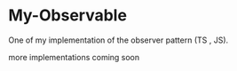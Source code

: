 # My-Observable

One of my implementation of the observer pattern (TS , JS).

more implementations coming soon
